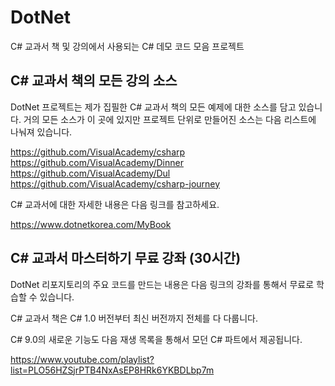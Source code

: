 # DotNet

C# 교과서 책 및 강의에서 사용되는 C# 데모 코드 모음 프로젝트


## C# 교과서 책의 모든 강의 소스

DotNet 프로젝트는 제가 집필한 C# 교과서 책의 모든 예제에 대한 소스를 담고 있습니다.
거의 모든 소스가 이 곳에 있지만 프로젝트 단위로 만들어진 소스는 다음 리스트에 나눠져 있습니다. 
 
https://github.com/VisualAcademy/csharp 
https://github.com/VisualAcademy/Dinner 
https://github.com/VisualAcademy/Dul
https://github.com/VisualAcademy/csharp-journey

C# 교과서에 대한 자세한 내용은 다음 링크를 참고하세요.

https://www.dotnetkorea.com/MyBook


## C# 교과서 마스터하기 무료 강좌 (30시간)

DotNet 리포지토리의 주요 코드를 만드는 내용은 다음 링크의 강좌를 통해서 무료로 학습할 수 있습니다. 

C# 교과서 책은 C# 1.0 버전부터 최신 버전까지 전체를 다 다룹니다. 

C# 9.0의 새로운 기능도 다음 재생 목록을 통해서 모던 C# 파트에서 제공됩니다. 

https://www.youtube.com/playlist?list=PLO56HZSjrPTB4NxAsEP8HRk6YKBDLbp7m

